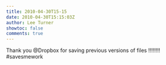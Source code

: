 ```yaml
---
title: 2010-04-30T15-15
date: 2010-04-30T15:15:03Z
author: Lee Turner
showtoc: false
comments: true
---
```


Thank you @Dropbox for saving previous versions of files !!!!!!!! #savesmework

